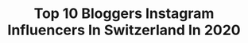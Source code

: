---
title: Top 10 Bloggers Instagram Influencers In Switzerland In 2020
description: >-
  Find top bloggers Instagram influencers in Switzerland in 2020. Most popular hashtags: #makeup #stayhome #happy #stayathome.
platform: Instagram
profiles:
  - username: "thelittleblogpic"
    fullname: >-
      c a r o l i n e  👩🏻 🏹
    location: "Switzerland"
    followers: 5347
    engagement: 734
    commentsToLikes: 0.132401
    id: ck8t73027fgwb0j78i6l8vh2x
    verified: false
    hashtags: "#cafe, #pink, #restezchezvous, #kays"
  - username: "bella_zofia"
    fullname: >-
      Bella♡Fashion |Beauty |Travel
    location: "Switzerland"
    followers: 9662
    engagement: 1103
    commentsToLikes: 0.075172
    id: ck15qksrl3c4a0i19iz9ozoai
    verified: false
    hashtags: "#fridayselfie, #ermannoscervino, #parisianvibes, #beautifulgeneva"
  - username: "nettleskristina"
    fullname: >-
      Nettles Kristina
    location: "Switzerland"
    followers: 5870
    engagement: 863
    commentsToLikes: 0.316261
    id: ck8ta6935qlbx0j785zn6xawy
    verified: false
    hashtags: "#ltkstyle, #dresslover, #santorini, #saturdaymood"
  - username: "patricia.cori.na"
    fullname: >-
      𝙿𝚊𝚝𝚛𝚒𝚌𝚒𝚊 𝙲𝚘𝚛𝚒𝚗𝚊
    location: "Switzerland"
    followers: 22400
    engagement: 454
    commentsToLikes: 0.121407
    id: ck5znr6vtp0550i14nyiskvyh
    verified: false
    hashtags: "#mittw, #instafashion, #iphone, #pusteblume"
  - username: "slavia_karlen"
    fullname: >-
      Slavia Karlen
    location: "Switzerland"
    followers: 33528
    engagement: 420
    commentsToLikes: 0.088774
    id: ck15u6q7alol00i19zder1ye4
    verified: false
    hashtags: "#wellen, #olaplex, #enjoythesun, #roteskleid"
  - username: "juliacaroline_a"
    fullname: >-
      Julia Andersen 💥
    location: "Switzerland"
    followers: 53112
    engagement: 105
    commentsToLikes: 0.045101
    id: ckaow4tbp7fkv0i78dkddlbuk
    verified: false
    hashtags: ""
  - username: "nives_arrigoni"
    fullname: >-
      Nives Arrigoni
    location: "Switzerland"
    followers: 16591
    engagement: 267
    commentsToLikes: 0.089272
    id: ck55mm60e49e90i11ulno5wa3
    verified: false
    hashtags: "#nintendoswitch, #hairscience, #dysoncorrale, #logitechpebblem350"
  - username: "saturday.and.sunday"
    fullname: >-
      Loredana und Kilian 🇨🇭
    location: "Switzerland"
    followers: 19281
    engagement: 835
    commentsToLikes: 0.085074
    id: ck8t72we7fggl0j787r915i66
    verified: false
    hashtags: "#gesundheit, #montebre, #mylife, #mamablog"
  - username: "christarigozzi"
    fullname: >-
      Christa Rigozzi
    location: "Switzerland"
    followers: 47021
    engagement: 171
    commentsToLikes: 0.039981
    id: ck6tpm22bkn0x0j71mxk2scvu
    verified: true
    hashtags: "#vincere, #festadellamamma, #veganekosmetik, #interview"
  - username: "womanfly.fit"
    fullname: >-
      🦋Fly.fit🦋
    location: "Switzerland"
    followers: 2937
    engagement: 2243
    commentsToLikes: 0.029222
    id: ck9wfv9zbqnc90j7896zwhsla
    verified: false
    hashtags: "#missmygym, #swissnature, #goodmood, #attitude"
---